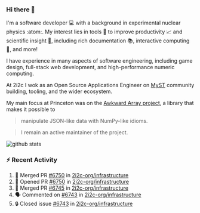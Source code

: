 ### Hi there 👋 

I'm a software developer 💻 with a background in experimental nuclear physics :atom:. My interest lies in tools :wrench: to improve productivity :chart_with_upwards_trend: and scientific insight :telescope:, including rich documentation 📚, interactive computing 🧮, and more! 

I have experience in many aspects of software engineering, including game design, full-stack web development, and high-performance numeric computing. 

At 2i2c I wok as an Open Source Applications Engineer on [MyST](https://github.com/jupyter-book/mystmd) community building, tooling, and the wider ecosystem. 

My main focus at Princeton was on the [Awkward Array project](awkward-array.org/), a library that makes it possible to 
> manipulate JSON-like data with NumPy-like idioms.

> I remain an active maintainer of the project. 

![github stats](https://github-readme-stats.vercel.app/api?username=agoose77&show_icons=true&hide_rank=true&hide_title=true&bg_color=30,e76445,904e95&text_color=efe3ec&icon_color=efe3ec)
<!--
**agoose77/agoose77** is a ✨ _special_ ✨ repository because its `README.md` (this file) appears on your GitHub profile.

Here are some ideas to get you started:

- 🔭 I’m currently working on ...
- 🌱 I’m currently learning ...
- 👯 I’m looking to collaborate on ...
- 🤔 I’m looking for help with ...
- 💬 Ask me about ...
- 📫 How to reach me: ...
- 😄 Pronouns: ...
- ⚡ Fun fact: ...
-->

### :zap: Recent Activity

<!--START_SECTION:activity-->
1. 🎉 Merged PR [#6750](https://github.com/2i2c-org/infrastructure/pull/6750) in [2i2c-org/infrastructure](https://github.com/2i2c-org/infrastructure)
2. 💪 Opened PR [#6750](https://github.com/2i2c-org/infrastructure/pull/6750) in [2i2c-org/infrastructure](https://github.com/2i2c-org/infrastructure)
3. 🎉 Merged PR [#6745](https://github.com/2i2c-org/infrastructure/pull/6745) in [2i2c-org/infrastructure](https://github.com/2i2c-org/infrastructure)
4. 🗣 Commented on [#6743](https://github.com/2i2c-org/infrastructure/issues/6743#issuecomment-3272005062) in [2i2c-org/infrastructure](https://github.com/2i2c-org/infrastructure)
5. 🔒 Closed issue [#6743](https://github.com/2i2c-org/infrastructure/issues/6743) in [2i2c-org/infrastructure](https://github.com/2i2c-org/infrastructure)
<!--END_SECTION:activity-->
